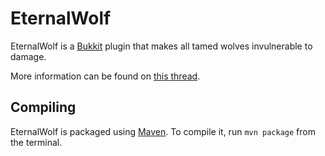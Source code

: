 EternalWolf
===========
EternalWolf is a [Bukkit](http://bukkit.org) plugin that makes all tamed wolves invulnerable to damage.

More information can be found on [this thread](http://forums.bukkit.org/threads/20019/).

Compiling
---------
EternalWolf is packaged using [Maven](http://http://maven.apache.org/). To compile it, run `mvn package` from the terminal.